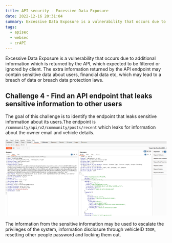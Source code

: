 ```yaml
---
title: API security - Excessive Data Exposure
date: 2022-12-16 20:31:04
summary: Excessive Data Exposure is a vulnerability that occurs due to additional information which is returned by the API which expected to be filtered or ignored by client.
tags:
  - apisec
  - websec
  - crAPI
---
```


Excessive Data Exposure is a vulnerability that occurs due to additional information which is returned by the API, which expected to be filtered or ignored by client. The extra information returned by the API endpoint may contain sensitive data about users, financial data etc, which may lead to a breach of data or breach data protection laws.

## Challenge 4 - Find an API endpoint that leaks sensitive information to other users

The goal of this challenge is to identify the endpoint that leaks sensitive information about its users.The endpoint is `/community/api/v2/community/posts/recent` which leaks for information about the owner email and vehicle details.

![Endpoint Information leak](../images/crApi/challenge4-leak.png)

The information from the sensitive information may be used to escalate the privileges of the system, information disclosure through vehicleID `IDOR`, resetting other people password and locking them out.
